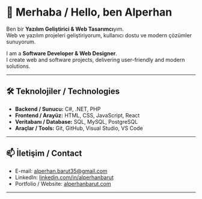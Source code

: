 # 👋 Merhaba / Hello, ben Alperhan

Ben bir **Yazılım Geliştirici & Web Tasarımcı**yım.  
Web ve yazılım projeleri geliştiriyorum, kullanıcı dostu ve modern çözümler sunuyorum.  

I am a **Software Developer & Web Designer**.  
I create web and software projects, delivering user-friendly and modern solutions.

---

## 🛠️ Teknolojiler / Technologies

- **Backend / Sunucu:** C#, .NET, PHP  
- **Frontend / Arayüz:** HTML, CSS, JavaScript, React  
- **Veritabanı / Database:** SQL, MySQL, PostgreSQL  
- **Araçlar / Tools:** Git, GitHub, Visual Studio, VS Code  

---

## 📫 İletişim / Contact

- E-mail: [alperhan.barut35@gmail.com](mailto:alperhan.barut35@gmail.com)  
- LinkedIn: [linkedin.com/in/alperhanbarut](https://www.linkedin.com/in/alperhanbarut)  
- Portfolio / Website: [alperhanbarut.com](https://alperhanbarut.com)

---
